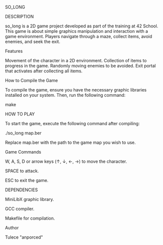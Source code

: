 SO_LONG

DESCRIPTION

so_long is a 2D game project developed as part of the training at 42 School. This game is about simple graphics manipulation and interaction with a game environment. Players navigate through a maze, collect items, avoid enemies, and seek the exit.

Features

Movement of the character in a 2D environment.
Collection of items to progress in the game.
Randomly moving enemies to be avoided.
Exit portal that activates after collecting all items.

How to Compile the Game

To compile the game, ensure you have the necessary graphic libraries installed on your system. Then, run the following command:

make

HOW TO PLAY

To start the game, execute the following command after compiling:

./so_long map.ber

Replace map.ber with the path to the game map you wish to use.

Game Commands

W, A, S, D or arrow keys (↑, ↓, ←, →) to move the character.

SPACE to attack.

ESC to exit the game.

DEPENDENCIES

MiniLibX graphic library.

GCC compiler.

Makefile for compilation.

Author

Tulece "anporced"
